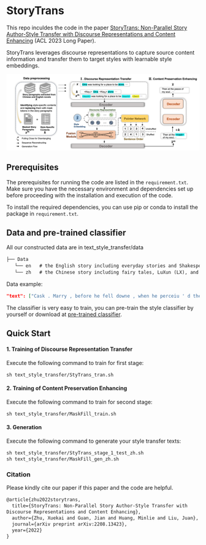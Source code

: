 # StoryTrans

This repo inculdes the code in the paper [StoryTrans: Non-Parallel Story Author-Style Transfer with Discourse Representations and Content Enhancing](https://arxiv.org/abs/2208.13423) (ACL 2023 Long Paper).

StoryTrans leverages discourse representations to capture source content information and transfer them to target styles with learnable style embeddings. 

![Main_figure](figure/main_figure.png)

## Prerequisites

The prerequisites for running the code are listed in the `requirement.txt`. Make sure you have the necessary environment and dependencies set up before proceeding with the installation and execution of the code.

To install the required dependencies, you can use pip or conda to install the package in `requirement.txt`.

## Data and pre-trained classifier
All our constructed data are in text_style_transfer/data
```markdown
├── Data
   └── en   # the English story including everyday stories and Shakespeare’s plays.
   └── zh   # the Chinese story including fairy tales, LuXun (LX), and JinYong (JY).
```
Data example:
```json
"text": ["Cask . Marry , before he fell downe , when he perceiu ' d the common Heard was glad he refus ' d the Crowne , he pluckt me ope his Doublet , and offer ' d them his Throat to cut : and I had beene a man of any Occupation , if I would not haue taken him at a word , I would I might goe to Hell among the Rogues , and so hee fell ."], "style": "<Sp>", "mask_word": ["taken", "Throat", "refus", "Rogues", "Heard", "Doublet", "Occupation", "fell"], "text_mask": ["Cask . Marry , before he <mask> downe , when he perceiu ' d the common <mask> was glad he <mask> ' d the Crowne , he pluckt me ope his <mask> , and offer ' d them his <mask> to cut : and I had beene a man of any <mask> , if I would not haue <mask> him at a word , I would I might goe to Hell among the <mask> , and so hee <mask> ."]
```
The classifier is very easy to train, you can pre-train the style classifier by yourself or download at [pre-trained classifier](https://drive.google.com/drive/folders/1vEYveDCMqyCq3okUqaHMpCjVetmerWRE?usp=sharing).

## Quick Start

#### 1. Training of Discourse Representation Transfer

Execute the following command to train for first stage: 
```shell
sh text_style_transfer/StyTrans_tran.sh
```

#### 2. Training of Content Preservation Enhancing
Execute the following command to train for second stage: 
```shell
sh text_style_transfer/MaskFill_train.sh
```

#### 3. Generation 
Execute the following command to generate your style transfer texts: 
```shell
sh text_style_transfer/StyTrans_stage_1_test_zh.sh
sh text_style_transfer/MaskFill_gen_zh.sh
```

### Citation

Please kindly cite our paper if this paper and the code are helpful.

```
@article{zhu2022storytrans,
  title={StoryTrans: Non-Parallel Story Author-Style Transfer with Discourse Representations and Content Enhancing},
  author={Zhu, Xuekai and Guan, Jian and Huang, Minlie and Liu, Juan},
  journal={arXiv preprint arXiv:2208.13423},
  year={2022}
}
```
